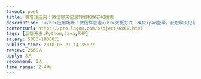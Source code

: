 ```yaml
---                
layout: post       
title: 群管理应用：微信聊天记录转发和保存和搜索           
description: '</br>应用场景：微信群管理</br>大概方式：模拟ipad登录，获取聊天记录。</br>目标需求：</br>1.文字内容的多群转发，可以只转文字，如果能实现语音转发更好；</br>2.群内通过关键词自动回复知识库内容；</br>3.生成聊天记录到网页，包括语音；</br>'     
contenturl: https://pro.lagou.com/project/6869.html      
tags: [后端开发,Python,Java,PHP]            
salary: 5000-10000元          
publish_time: 2018-03-21 14:35:27         
review: 2668人                   
apply: 8人                   
recommend: 0人                   
time_range: 2-4周              
---                 
```

